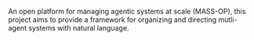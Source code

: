 An open platform for managing agentic systems at scale (MASS-OP), this project aims to provide a framework for organizing and directing mutli-agent systems with natural language.
